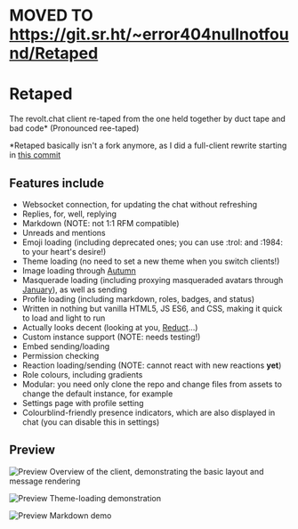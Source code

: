 # MOVED TO https://git.sr.ht/~error404nullnotfound/Retaped

# Retaped

The revolt.chat client re-taped from the one held together by duct tape and bad code\*
(Pronounced ree-taped)

\*Retaped basically isn't a fork anymore, as I did a full-client rewrite starting in [this commit](https://github.com/ERROR-404-NULL-NOT-FOUND/Retaped/commit/7f94d49d55b27e3896abd54b66b5359619273768)

## Features include

- Websocket connection, for updating the chat without refreshing
- Replies, for, well, replying
- Markdown (NOTE: not 1:1 RFM compatible)
- Unreads and mentions
- Emoji loading (including deprecated ones; you can use :trol: and :1984: to your heart's desire!)
- Theme loading (no need to set a new theme when you switch clients!)
- Image loading through [Autumn](https://github.com/revoltchat/autumn)
- Masquerade loading (including proxying masqueraded avatars through [January](https://github.com/revoltchat/january)), as well as sending
- Profile loading (including markdown, roles, badges, and status)
- Written in nothing but vanilla HTML5, JS ES6, and CSS, making it quick to load and light to run
- Actually looks decent (looking at you, [Reduct](https://github.com/dorudolasu/reductv3)...)
- Custom instance support (NOTE: needs testing!)
- Embed sending/loading
- Permission checking
- Reaction loading/sending (NOTE: cannot react with new reactions **yet**)
- Role colours, including gradients
- Modular: you need only clone the repo and change files from assets to change the default instance, for example
- Settings page with profile setting
- Colourblind-friendly presence indicators, which are also displayed in chat (you can disable this in settings)

## Preview

![Preview](https://autumn.revolt.chat/attachments/EhYR26tTcF0b3bXL_9zfJUFpF9OZ4PNy9hrnQJnkx8/image.png)
Overview of the client, demonstrating the basic layout and message rendering

![Preview](https://autumn.revolt.chat/attachments/BbXsPk7aIIv8ryYRNQ-BMLkf2EWFc78asISE6deXMJ/image.png)
Theme-loading demonstration

![Preview](https://autumn.revolt.chat/attachments/YVQQz7uJeTTWfJiBOwPy1hJURM_y_LTKYZzlUiriSC/image.png)
Markdown demo

